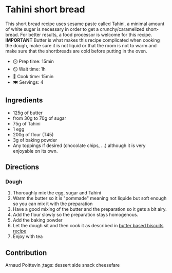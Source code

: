 # Tahini short bread

This short bread recipe uses sesame paste called Tahini, a minimal amount of white sugar is necessary in order to get a crunchy/caramelized short-bread.
For better results, a food processor is welcome for this recipe.  **IMPORTANT** Butter is what makes this recipe complicated when cooking the dough, make sure it is not liquid or that the room is not to warm and make sure that the shortbreads are cold before putting in the oven.

- ⏲️ Prep time: 15min
- ⏲️ Wait time: 1h
- 🍳 Cook time: 15min
- 🍽️ Servings: 4

## Ingredients

- 125g of butter
- from 30g to 70g of sugar
- 75g of Tahini
- 1 egg
- 200g of flour (T45)
- 3g of baking powder
- Any toppings if desired (chocolate chips, ...) although it is very enjoyable on its own.

## Directions

### Dough

1. Thoroughly mix the egg, sugar and Tahini
2. Warm the butter so it is "pommade" meaning not liquide but soft enough so you can mix it with the preparation
3. Have a good mixing of the butter and the preparation so it gets a bit airy.
4. Add the flour slowly so the preparation stays homogenous.
5. Add the baking powder
6. Let the dough sit and then cook it as described in [butter based biscuits recipe](butter-based-biscuit.html)
7. Enjoy with tea

## Contribution

Arnaud Poittevin
;tags: dessert side snack cheesefare
